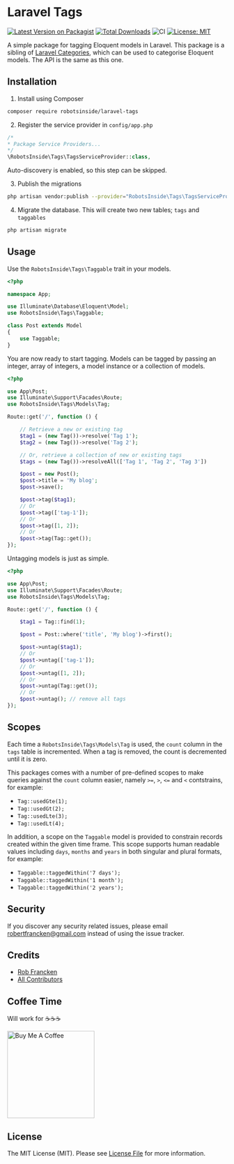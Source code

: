 # Laravel Tags

[![Latest Version on Packagist](https://img.shields.io/packagist/v/robotsinside/laravel-tags.svg?style=flat-square)](https://packagist.org/packages/robotsinside/laravel-tags)
[![Total Downloads](https://img.shields.io/packagist/dt/robotsinside/laravel-tags.svg?style=flat-square)](https://packagist.org/packages/robotsinside/laravel-tags)
![CI](https://github.com/robotsinside/laravel-tags/actions/workflows/laravel.yml/badge.svg)
[![License: MIT](https://img.shields.io/badge/License-MIT-green.svg?style=flat-square)](https://opensource.org/licenses/MIT)

A simple package for tagging Eloquent models in Laravel. This package is a sibling of [Laravel Categories](https://github.com/robotsinside/laravel-categories), which can be used to categorise Eloquent models. The API is the same as this one.

## Installation

1. Install using Composer

```sh
composer require robotsinside/laravel-tags
```

2. Register the service provider in `config/app.php`

```php
/*
* Package Service Providers...
*/
\RobotsInside\Tags\TagsServiceProvider::class,
```

Auto-discovery is enabled, so this step can be skipped.

3. Publish the migrations

```sh
php artisan vendor:publish --provider="RobotsInside\Tags\TagsServiceProvider" --tag="migrations"
```

4. Migrate the database. This will create two new tables; `tags` and `taggables`

```sh
php artisan migrate
```

## Usage

Use the `RobotsInside\Tags\Taggable` trait in your models.

```php
<?php

namespace App;

use Illuminate\Database\Eloquent\Model;
use RobotsInside\Tags\Taggable;

class Post extends Model
{
    use Taggable;
}
```

You are now ready to start tagging. Models can be tagged by passing an integer, array of integers, a model instance or a collection of models.

```php
<?php

use App\Post;
use Illuminate\Support\Facades\Route;
use RobotsInside\Tags\Models\Tag;

Route::get('/', function () {

    // Retrieve a new or existing tag
    $tag1 = (new Tag())->resolve('Tag 1');
    $tag2 = (new Tag())->resolve('Tag 2');

    // Or, retrieve a collection of new or existing tags
    $tags = (new Tag())->resolveAll(['Tag 1', 'Tag 2', 'Tag 3'])

    $post = new Post();
    $post->title = 'My blog';
    $post->save();

    $post->tag($tag1);
    // Or
    $post->tag(['tag-1']);
    // Or
    $post->tag([1, 2]);
    // Or
    $post->tag(Tag::get());
});
```

Untagging models is just as simple.

```php
<?php

use App\Post;
use Illuminate\Support\Facades\Route;
use RobotsInside\Tags\Models\Tag;

Route::get('/', function () {

    $tag1 = Tag::find(1);

    $post = Post::where('title', 'My blog')->first();

    $post->untag($tag1);
    // Or
    $post->untag(['tag-1']);
    // Or
    $post->untag([1, 2]);
    // Or
    $post->untag(Tag::get());
    // Or
    $post->untag(); // remove all tags
});
```

## Scopes

Each time a `RobotsInside\Tags\Models\Tag` is used, the `count` column in the `tags` table is incremented. When a tag is removed, the count is decremented until it is zero.

This packages comes with a number of pre-defined scopes to make queries against the `count` column easier, namely `>=`, `>`, `<=` and `<` contstrains, for example:

-   `Tag::usedGte(1);`
-   `Tag::usedGt(2);`
-   `Tag::usedLte(3);`
-   `Tag::usedLt(4);`

In addition, a scope on the `Taggable` model is provided to constrain records created within the given time frame. This scope supports human readable values including `days`, `months` and `years` in both singular and plural formats, for example:

-   `Taggable::taggedWithin('7 days');`
-   `Taggable::taggedWithin('1 month');`
-   `Taggable::taggedWithin('2 years');`

## Security

If you discover any security related issues, please email robertfrancken@gmail.com instead of using the issue tracker.

## Credits

- [Rob Francken](https://github.com/robotsinside)
- [All Contributors](../../contributors)

## Coffee Time

Will work for :coffee::coffee::coffee:

<a href="https://www.buymeacoffee.com/robfrancken" target="_blank" width="50"><img src="https://cdn.buymeacoffee.com/buttons/v2/arial-yellow.png" width="200" alt="Buy Me A Coffee"></a>

## License

The MIT License (MIT). Please see [License File](LICENSE.md) for more information.
